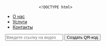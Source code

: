 
                   <!DOCTYPE html>

<head>
   <link rel="stylesheet" type="text/css" href="styles.css"> 
  <title>Генератор QR-кода для видео</title>
  <script src="script.js"></script>
  <script src="https://cdnjs.cloudflare.com/ajax/libs/qrcode-generator/1.4.4/qrcode.min.js"></script>
</head>
<body>
  <body>
    <nav>
        <ul>
            <li><a href="#about">О нас</a></li>
            <li><a href="#services">Услуги</a></li>
            <li><a href="#contact">Контакты</a></li>
        </ul>
    </nav>
   
  <input id="videoLink" type="text" placeholder="Введите ссылку на видео">
  <button onclick="generateVideoQR()">Создать QR-код</button>
  <br>
  <div id="qrcode"></div>

  <script>
    function generateVideoQR() {
      var videoLink = document.getElementById('videoLink').value;

      var qr = qrcode(0, 'M');
      qr.addData(videoLink);
      qr.make();
      
      var qrCanvas = document.createElement('canvas');
      qrCanvas.width = 200;
      qrCanvas.height = 200;
      var qrContext = qrCanvas.getContext('2d');

      qrContext.fillStyle = "#FFFFFF";
      qrContext.fillRect(0, 0, qrCanvas.width, qrCanvas.height);
      qrContext.fillStyle = "#000000";
      
      var qrSize = qrCanvas.width;
      var moduleCount = qr.getModuleCount();
      var moduleSize = qrSize / moduleCount;

      for (var row = 0; row < moduleCount; row++) {
        for (var col = 0; col < moduleCount; col++) {
          if (qr.isDark(row, col)) {
            qrContext.fillRect(col * moduleSize, row * moduleSize, moduleSize, moduleSize);
          }
        }
      }

      var qrImage = document.createElement('img');
      qrImage.src = qrCanvas.toDataURL('image/png');

      var qrContainer = document.getElementById('qrcode');
      qrContainer.innerHTML = '';
      qrContainer.appendChild(qrImage);
    }
  </script>

  
</body>

